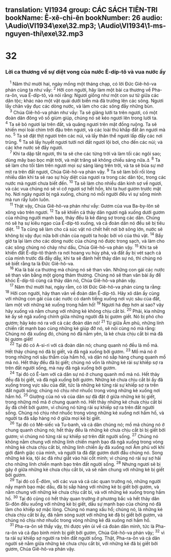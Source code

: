 translation: VI1934
group: CÁC SÁCH TIÊN-TRI
bookName: Ê-xê-chi-ên 
bookNumber: 26
audio: \Audio\VI1934\exe\32.mp3; \Audio\VI1934\1-ms-nguyen-thi\exe\32.mp3
-------

<div class="title"><h1>32</h1><h3>Lời ca thương về sự diệt vong của nước Ê-díp-tô và vua nước ấy</h3></div>
<span class="verse exe_32_1"> <sup>1</sup> Năm thứ mười hai, ngày mồng một tháng chạp, có lời Đức Giê-hô-va phán cùng ta như vầy: </span>
<span class="verse exe_32_2"><sup>2</sup> Hỡi con người, hãy làm một bài ca thương về Pha-ra-ôn, vua Ê-díp-tô, và nói rằng: Ngươi giống như một con sư tử giữa các dân tộc; khác nào một vật quái dưới biển mà đã trướng lên các sông. Ngươi lấy chân vậy đục các dòng nước, và làm cho các sông đầy những bùn. <br/></span>
<span class="verse exe_32_3"> <sup>3</sup> Chúa Giê-hô-va phán như vầy: Ta sẽ giăng lưới ta trên ngươi, có một đoàn dân đông vô số giùm giúp, chúng nó sẽ kéo ngươi lên trong lưới ta. </span>
<span class="verse exe_32_4"><sup>4</sup> Ta sẽ bỏ ngươi lại trên đất, và quăng ngươi trên mặt đồng ruộng. Ta sẽ khiến mọi loài chim trời đậu trên ngươi, và các loài thú khắp đất ăn ngươi mà no. </span>
<span class="verse exe_32_5"><sup>5</sup> Ta sẽ đặt thịt ngươi trên các núi, và lấy thân thể ngươi lấp đầy các nơi trũng. </span>
<span class="verse exe_32_6"><sup>6</sup> Ta sẽ lấy huyết ngươi tưới nơi đất ngươi lội bơi, cho đến các núi; và các khe nước sẽ đầy ngươi. <br/></span>
<span class="verse exe_32_7"> <sup>7</sup> Khi ta dập tắt ngươi, thì ta sẽ che các từng trời và làm tối các ngôi sao; dùng mây bao bọc mặt trời, và mặt trăng sẽ không chiếu sáng nữa.<a data-toggle="tooltip" data-placement="bottom" title="Es 13:10; Mat 24:29; Mac 13:24-25; Lu 21:25; Kh 6:12-13; 8:12">⚓</a></span>
<span class="verse exe_32_8"><sup>8</sup> Ta sẽ làm cho tối tăm trên ngươi mọi sự sáng láng trên trời, và ta sẽ bủa sự mờ mịt ra trên đất ngươi, Chúa Giê-hô-va phán vậy. </span>
<span class="verse exe_32_9"><sup>9</sup> Ta sẽ làm bối rối lòng nhiều dân khi ta sẽ rao sự hủy diệt của ngươi ra trong các dân tộc, trong các nước mà ngươi chưa biết đến. </span>
<span class="verse exe_32_10"><sup>10</sup> Ta sẽ làm cho nhiều dân kinh sợ về ngươi, và các vua chúng nó sẽ vì cớ ngươi sợ hết hồn, khi ta huơ gươm trước mặt họ. Nơi ngày ngươi bị ngã xuống, chúng nó mỗi người đều vì sự sống mình mà run rẩy luôn luôn. <br/></span>
<span class="verse exe_32_11"> <sup>11</sup> Thật vậy, Chúa Giê-hô-va phán như vầy: Gươm của vua Ba-by-lôn sẽ xông vào trên ngươi. </span>
<span class="verse exe_32_12"><sup>12</sup> Ta sẽ khiến cả thảy dân ngươi ngã xuống dưới gươm của những người mạnh bạo, thảy đều là kẻ đáng sợ trong các dân. Chúng nó sẽ hạ sự kiêu ngạo của Ê-díp-tô xuống, và cả đoàn dân nó đều sẽ bị tiêu diệt. </span>
<span class="verse exe_32_13"><sup>13</sup> Ta cũng sẽ làm cho cả súc vật nó chết hết nơi bờ sông lớn, nước sẽ không bị vậy đục nữa bởi chân của người ta hoặc bởi vó của thú vật. </span>
<span class="verse exe_32_14"><sup>14</sup> Bấy giờ ta lại làm cho các dòng nước của chúng nó được trong sạch, và làm cho các sông chúng nó chảy như dầu, Chúa Giê-hô-va phán vậy. </span>
<span class="verse exe_32_15"><sup>15</sup> Khi ta sẽ khiến đất Ê-díp-tô thành ra nơi hoang vu hủy phá, và đất ấy bị vét sạch cả của mình trước đã đầy dẫy, khi ta sẽ đánh hết thảy dân sự nó, thì chúng nó sẽ biết rằng ta là Đức Giê-hô-va. <br/></span>
<span class="verse exe_32_16"> <sup>16</sup> Kìa là bài ca thương mà chúng nó sẽ than vãn. Những con gái các nước sẽ than vãn bằng một giọng thảm thương. Chúng nó sẽ than vãn bài ấy để khóc Ê-díp-tô cùng cả thảy dân nó, Chúa Giê-hô-va phán vậy. <br/></span>
<span class="verse exe_32_17"> <sup>17</sup> Năm thứ mười hai, ngày rằm, có lời Đức Giê-hô-va phán cùng ta rằng: </span>
<span class="verse exe_32_18"><sup>18</sup> Hỡi con người, hãy than vãn về đoàn dân Ê-díp-tô. Hãy xô dân ấy cùng với những con gái của các nước có danh tiếng xuống nơi vực sâu của đất, làm một với những kẻ xuống trong hầm hố! </span>
<span class="verse exe_32_19"><sup>19</sup> Ngươi há đẹp hơn ai sao? vậy hãy xuống và nằm chung với những kẻ không chịu cắt bì. </span>
<span class="verse exe_32_20"><sup>20</sup> Phải, kìa những kẻ ấy sẽ ngã xuống chính giữa những người đã bị gươm giết. Nó bị phó cho gươm; hãy kéo nó ra với cả các đoàn dân nó! </span>
<span class="verse exe_32_21"><sup>21</sup> Từ giữa Âm phủ, những lính chiến rất mạnh bạo cùng những kẻ giúp đỡ nó, sẽ nói cùng nó mà rằng: Chúng nó đã xuống đó, chúng nó đã nằm yên, là kẻ chưa chịu cắt bì mà đã bị gươm giết! <br/></span>
<span class="verse exe_32_22"> <sup>22</sup> Tại đó có A-si-ri với cả đoàn dân nó; chung quanh nó đều là mồ mả. Hết thảy chúng nó đã bị giết, và đã ngã xuống bởi gươm. </span>
<span class="verse exe_32_23"><sup>23</sup> Mồ mả nó ở trong những nơi sâu thẳm của hầm hố, và dân nó sắp hàng chung quanh mồ mả nó. Hết thảy đều đã bị giết; chúng nó vốn là những kẻ rải sự khiếp sợ ra trên đất người sống, mà nay đã ngã xuống bởi gươm. <br/></span>
<span class="verse exe_32_24"> <sup>24</sup> Tại đó có Ê-lam với cả dân sự nó ở chung quanh mồ mả nó. Hết thảy đều đã bị giết, và đã ngã xuống bởi gươm. Những kẻ chưa chịu cắt bì ấy đã xuống trong vực sâu của đất, tức là những kẻ từng rải sự khiếp sợ ra trên đất người sống; chúng nó chịu nhơ nhuốc trong vòng những kẻ xuống nơi hầm hố. </span>
<span class="verse exe_32_25"><sup>25</sup> Giường của nó và của dân sự đã đặt ở giữa những kẻ bị giết, trong những mồ mả ở chung quanh nó. Hết thảy những kẻ chưa chịu cắt bì ấy đã chết bởi gươm, vì chúng nó từng rải sự khiếp sợ ra trên đất người sống. Chúng nó chịu nhơ nhuốc trong vòng những kẻ xuống nơi hầm hố, và người ta đã sắp hàng nó ở giữa mọi kẻ bị giết. <br/></span>
<span class="verse exe_32_26"> <sup>26</sup> Tại đó có Mê-siếc và Tu-banh, và cả dân chúng nó; mồ mả chúng nó ở chung quanh chúng nó; hết thảy đều là những kẻ chưa chịu cắt bì bị giết bởi gươm; vì chúng nó từng rải sự khiếp sợ trên đất người sống. </span>
<span class="verse exe_32_27"><sup>27</sup> Chúng nó không nằm chung với những lính chiến mạnh bạo đã ngã xuống trong vòng những kẻ chưa chịu cắt bì, những lính chiến ấy đã xuống nơi Âm phủ với khí giới đánh giặc của mình, và người ta đã đặt gươm dưới đầu chúng nó. Song những kẻ kia, tội ác đã như giắt vào hài cốt mình; vì chúng nó rải sự sợ hãi cho những lính chiến mạnh bạo trên đất người sống. </span>
<span class="verse exe_32_28"><sup>28</sup> Nhưng ngươi sẽ bị gãy ở giữa những kẻ chưa chịu cắt bì, và sẽ nằm chung với những kẻ bị giết bởi gươm. <br/></span>
<span class="verse exe_32_29"> <sup>29</sup> Tại đó có Ê-đôm, với các vua và cả các quan trưởng nó, những người nầy mạnh bạo mặc dầu, đã bị sắp hàng với những kẻ bị giết bởi gươm, và nằm chung với những kẻ chưa chịu cắt bì, và với những kẻ xuống trong hầm hố. </span>
<span class="verse exe_32_30"><sup>30</sup> Tại đó cũng có hết thảy quan trưởng ở phương bắc và hết thảy dân Si-đôn đều xuống với những kẻ bị giết, dầu sự mạnh bạo của chúng nó đã làm cho khiếp sợ mặc lòng. Chúng nó mang xấu hổ; chúng nó, là những kẻ chưa chịu cắt bì ấy, đã nằm sóng sượt với những kẻ đã bị giết bởi gươm, và chúng nó chịu nhơ nhuốc trong vòng những kẻ đã xuống nơi hầm hố. <br/></span>
<span class="verse exe_32_31"> <sup>31</sup> Pha-ra-ôn sẽ thấy vậy, thì được yên ủi về cả đoàn dân mình, tức là Pha-ra-ôn và cả đạo binh mình bị giết bởi gươm, Chúa Giê-hô-va phán vậy; </span>
<span class="verse exe_32_32"><sup>32</sup> vì ta rải sự khiếp sợ người ra trên đất người sống. Thật, Pha-ra-ôn và cả dân người sẽ nằm giữa những kẻ chưa chịu cắt bì, với những kẻ đã bị giết bởi gươm, Chúa Giê-hô-va phán vậy. <br/></span>
